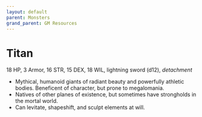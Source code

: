 ```yaml
---
layout: default
parent: Monsters
grand_parent: GM Resources
---
```


# Titan

18 HP, 3 Armor, 16 STR, 15 DEX, 18 WIL, lightning sword (d12), _detachment_

- Mythical, humanoid giants of radiant beauty and powerfully athletic bodies. Beneficent of character, but prone to megalomania. 
- Natives of other planes of existence, but sometimes have strongholds in the mortal world.
- Can levitate, shapeshift, and sculpt elements at will.
